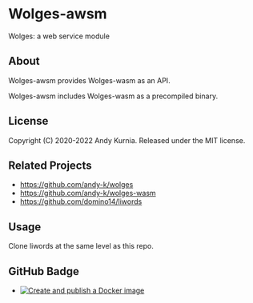 # Wolges-awsm

Wolges: a web service module

## About

Wolges-awsm provides Wolges-wasm as an API.

Wolges-awsm includes Wolges-wasm as a precompiled binary.

## License

Copyright (C) 2020-2022 Andy Kurnia.
Released under the MIT license.

## Related Projects

- https://github.com/andy-k/wolges
- https://github.com/andy-k/wolges-wasm
- https://github.com/domino14/liwords

## Usage

Clone liwords at the same level as this repo.

## GitHub Badge

- [![Create and publish a Docker image](https://github.com/andy-k/wolges-awsm/actions/workflows/docker-image.yml/badge.svg)](https://github.com/andy-k/wolges-awsm/actions/workflows/docker-image.yml)
